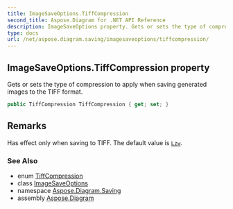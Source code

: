 ```yaml
---
title: ImageSaveOptions.TiffCompression
second_title: Aspose.Diagram for .NET API Reference
description: ImageSaveOptions property. Gets or sets the type of compression to apply when saving generated images to the TIFF format
type: docs
url: /net/aspose.diagram.saving/imagesaveoptions/tiffcompression/
---
```

## ImageSaveOptions.TiffCompression property

Gets or sets the type of compression to apply when saving generated images to the TIFF format.

```csharp
public TiffCompression TiffCompression { get; set; }
```

## Remarks

Has effect only when saving to TIFF. The default value is [`Lzw`](../../tiffcompression/).

### See Also

* enum [TiffCompression](../../tiffcompression/)
* class [ImageSaveOptions](../)
* namespace [Aspose.Diagram.Saving](../../imagesaveoptions/)
* assembly [Aspose.Diagram](../../../)


